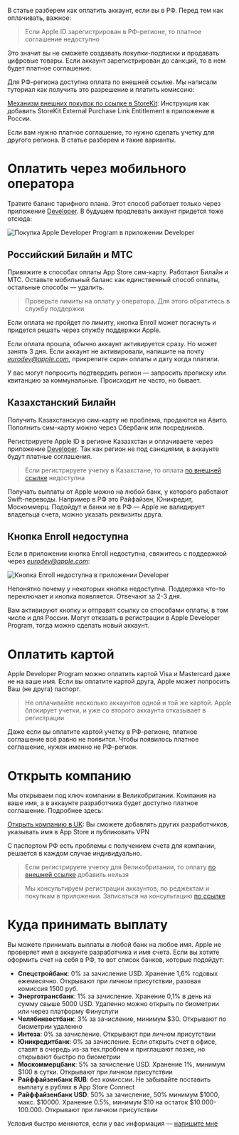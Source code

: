 В статье разберем как оплатить аккаунт, если вы в РФ. Перед тем как оплачивать, важное:

> Если Apple ID зарегистрирован в РФ-регионе, то платное соглашение недоступно

Это значит вы не сможете создавать покупки-подписки и продавать цифровые товары. Если аккаунт зарегистрирован до санкций, то в нем будет платное соглашение.

Для РФ-региона доступна оплата по внешней ссылке. Мы написали туториал как получить это разрешение и платить комиссию:

[Механизм внешних покупок по ссылке в StoreKit](https://sparrowcode.io/ru/tutorials/storekit-external-purchase-link-entitlement-ru): Инструкция как добавить StoreKit External Purchase Link Entitlement в приложение в России.

Если вам нужно платное соглашение, то нужно сделать учетку для другого региона. В статье разберем и такие варианты.

# Оплатить через мобильного оператора

Тратите баланс тарифного плана. Этот способ работает только через приложение [Developer](https://apps.apple.com/us/app/apple-developer/id640199958). В будущем продлевать аккаунт придется тоже отсюда:

![Покупка Apple Developer Program в приложении Developer](https://cdn.sparrowcode.io/tutorials/pay-for-apple-developer-account-from-ru/payment.png?v=2)

## Российский Билайн и МТС

Привяжите в способах оплаты App Store сим-карту. Работают Билайн и МТС. Оставьте мобильный баланс как единственный способ оплаты, остальные способы — удалить.

> Проверьте лимиты на оплату у оператора. Для этого обратитесь в службу поддержки

Если оплата не пройдет по лимиту, кнопка Enroll может погаснуть и придется решать через службу поддержки Apple.

Если оплата прошла, обычно аккаунт активируется сразу. Но может занять 3 дня. Если аккаунт не активировали, напишите на почту *eurodev@apple.com*, прикрепите скрин оплаты и дату когда платили.

У вас могут попросить подтвердить регион — запросить прописку или квитанцию за коммунальные. Происходит не часто, но бывает.

## Казахстанский Билайн

Получить Казахстанскую сим-карту не проблема, продаются на Авито. Пополнить сим-карту можно через Сбербанк или посредников.

Регистрируете Apple ID в регионе Казазхстан и оплачиваете через приложение [Developer](https://apps.apple.com/us/app/apple-developer/id640199958). Так как регион не под санкциями, в аккаунте будут платные соглашения.

> Если регистрируете учетку в Казахстане, то оплата [по внешней ссылке](https://sparrowcode.io/ru/tutorials/storekit-external-purchase-link-entitlement-ru) недоступна

Получать выплаты от Apple можно на любой банк, у которого работают Swift-переводы. Например в РФ это Райфайзен, Юникредит, Москоммерц. Подойдут и банки не в РФ  — Apple не валидирует владельца счета, можно указать реквизиты друга.

## Кнопка Enroll недоступна

Если в приложении кнопка Enroll недоступна, свяжитесь с поддержкой через *eurodev@apple.com*:

![Кнопка Enroll недоступна в приложении Developer](https://cdn.sparrowcode.io/tutorials/pay-for-apple-developer-account-from-ru/enroll-disabled.png?v=2)

Непонятно почему у некоторых кнопка недоступна. Поддержка что-то переключает и кнопка появляется. Отвечают за 2-3 дня.

Вам активируют кнопку и отправят ссылку со способами оплаты, в том числе и для России. Могут отказать в регистрации в Apple Developer Program, тогда можно сделать новый аккаунт.

# Оплатить картой

Apple Developer Program можно оплатить картой Visa и Mastercard даже не на ваше имя. Если вы оплатите картой друга, Apple может попросить Ваш (не друга) паспорт.

> Не оплачивайте несколько аккаунтов одной и той же картой. Apple блокирует учетки, и уже со второго аккаунта отказывает в регистрации

Даже если вы оплатите картой учетку в РФ-регионе, платное соглашение всё равно не появится. Чтобы появилось платное соглашение, нужен именно не РФ-регион.

# Открыть компанию

Мы открываем под ключ компании в Великобритании. Компания на ваше имя, а в аккаунте разработчика будет доступно платное соглашение. Подробнее здесь:

[Открыть компанию в UK](https://sparrowcode.io/ru/business/company_registration): Вы сможете добавлять других разработчиков, указывать имя в App Store и публиковать VPN

С паспортом РФ есть проблемы с получением счета для компании, решается в каждом случае индивидуально.

> Если регистрируете учетку для Великобритании, то оплату [по внешней ссылке](https://sparrowcode.io/ru/tutorials/storekit-external-purchase-link-entitlement-ru) добавить нельзя

> Мы консультируем регистрации аккаунтов, по реджектам и покупкам в приложении. Записаться на консультацию [по ссылке](https://sparrowcode.io/ru/business/consultation)

# Куда принимать выплату

Вы можете принимать выплаты в любой банк на любое имя. Apple не проверяет имя в аккаунте разработчика и имя счета. Если вы хотите оформить счет на себя в РФ, то вот список банков, которые подойдут:

- **Спецстройбанк**: 0% за зачисление USD. Хранение 1,6% годовых ежемесячно. Открывают при личном присутствии, разовая комиссия 1500 руб.
- ️**Энерготрансбанк**: 1% за зачисление. Хранение 0,1% в день на сумму свыше 5000 USD. Удаленно можно открыть по биометрии или через платформу Финуслуги
- ️**Челябинвестбанк**: 3% за зачисление, минимум $30. Открывают по биометрии удаленно
- **Интеза**: 0% за зачисление. Открывают при личном присутствии
- **Юникредитбанк**: 0% за зачисление. Если открыть счет в офисе, ставят в очередь из-за тех.проблем и приглашают позже, но открывают быстро по биометрии
- **Москоммерцбанк**: 5% за зачисление USD. Хранение 1%, минимум $100 в сутки. Открывают при личном присутствии
- **Райффайзенбанк RUB**: без комиссии. Не забывайте поставить выплату в рублях в App Store Connect
- **Райффайзенбанк USD**: 50% за зачисление, 50% минимум $1000, макс. $10000. Хранение 0.5%, минимум $10 на остаток $10.000-100.000. Открывают при личном присутствии

Условия быстро меняются, если у вас информация — [напишите мне](https://t.me/ivanvorobei)
